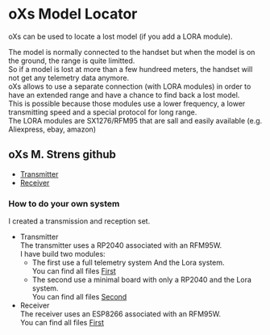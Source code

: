# oXs Model Locator

oXs can be used to locate a lost model (if you add a LORA module).

The model is normally connected to the handset but when the model is on the ground, the range is quite limitted.  
So if a model is lost at more than a few hundreed meters, the handset will not get any telemetry data anymore.  
oXs allows to use a separate connection (with LORA modules) in order to have an extended range and have a chance to find back a lost model.  
This is possible because those modules use a lower frequency, a lower transmitting speed and a special protocol for long range.  
The LORA modules are SX1276/RFM95 that are sall and easily available (e.g. Aliexpress, ebay, amazon)  

## oXs M. Strens github
  *  [Transmitter](https://github.com/mstrens/oXs_on_RP2040/tree/test)
  *  [Receiver](https://github.com/mstrens/oXs_locator_receiver_on_esp8266)
  
### How to do your own system
I created a transmission and reception set.  
  *  Transmitter  
     The transmitter uses a RP2040 associated with an RFM95W.  
     I have build two modules:  
     *  The first use a full telemetry system And the Lora system.  
	    You can find all files [First](https://github.com/pierrotm777/oXs_RP2040_Gps_Baro_Acc_Gyro/tree/main/V1.2)  
     *  The second use a minimal board with only a RP2040 and the Lora system.  
	    You can find all files [Second](https://github.com/pierrotm777/oXs_Locator/tree/main/oXs_RP2040_Emitter)  
  *  Receiver  
     The receiver uses an ESP8266 associated with an RFM95W.   
	 You can find all files [First](https://github.com/pierrotm777/oXs_RP2040_Gps_Baro_Acc_Gyro/tree/main/V1.2)  
  



